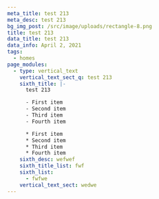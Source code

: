 ```yaml
---
meta_title: test 213
meta_desc: test 213
bg_img_post: /src/image/uploads/rectangle-8.png
title: test 213
data_title: test 213
data_info: April 2, 2021
tags:
  - homes
page_modules:
  - type: vertical_text
    vertical_text_sect_q: test 213
    sixth_title: |-
      test 213

      - First item
      - Second item
      - Third item
      - Fourth item

      * First item
      * Second item
      * Third item
      * Fourth item
    sixth_desc: wefwef
    sixth_title_list: fwf
    sixth_list:
      - fwfwe
    vertical_text_sect: wedwe
---
```

